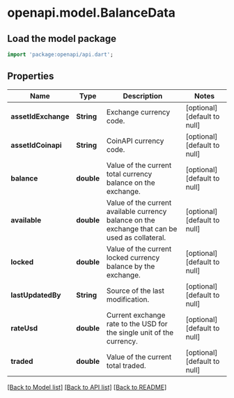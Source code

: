 # openapi.model.BalanceData

## Load the model package
```dart
import 'package:openapi/api.dart';
```

## Properties
Name | Type | Description | Notes
------------ | ------------- | ------------- | -------------
**assetIdExchange** | **String** | Exchange currency code. | [optional] [default to null]
**assetIdCoinapi** | **String** | CoinAPI currency code. | [optional] [default to null]
**balance** | **double** | Value of the current total currency balance on the exchange. | [optional] [default to null]
**available** | **double** | Value of the current available currency balance on the exchange that can be used as collateral. | [optional] [default to null]
**locked** | **double** | Value of the current locked currency balance by the exchange. | [optional] [default to null]
**lastUpdatedBy** | **String** | Source of the last modification.  | [optional] [default to null]
**rateUsd** | **double** | Current exchange rate to the USD for the single unit of the currency.  | [optional] [default to null]
**traded** | **double** | Value of the current total traded. | [optional] [default to null]

[[Back to Model list]](../README.md#documentation-for-models) [[Back to API list]](../README.md#documentation-for-api-endpoints) [[Back to README]](../README.md)


